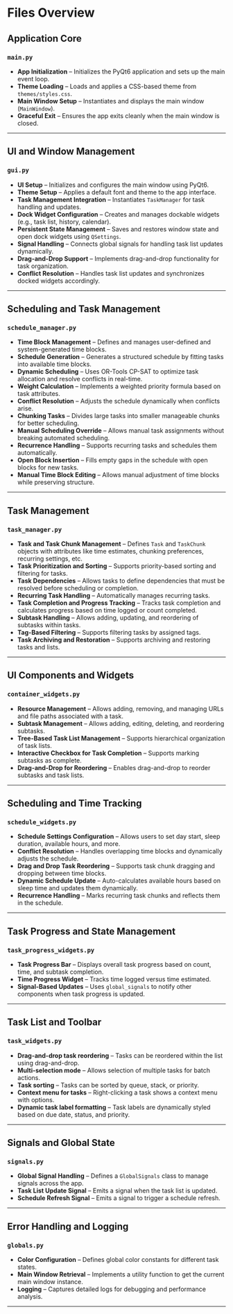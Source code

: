 # Files Overview

## Application Core  

### `main.py`  
- **App Initialization** – Initializes the PyQt6 application and sets up the main event loop.  
- **Theme Loading** – Loads and applies a CSS-based theme from `themes/styles.css`.  
- **Main Window Setup** – Instantiates and displays the main window (`MainWindow`).  
- **Graceful Exit** – Ensures the app exits cleanly when the main window is closed.  

---

## UI and Window Management  

### `gui.py`  
- **UI Setup** – Initializes and configures the main window using PyQt6.  
- **Theme Setup** – Applies a default font and theme to the app interface.  
- **Task Management Integration** – Instantiates `TaskManager` for task handling and updates.  
- **Dock Widget Configuration** – Creates and manages dockable widgets (e.g., task list, history, calendar).  
- **Persistent State Management** – Saves and restores window state and open dock widgets using `QSettings`.  
- **Signal Handling** – Connects global signals for handling task list updates dynamically.  
- **Drag-and-Drop Support** – Implements drag-and-drop functionality for task organization.  
- **Conflict Resolution** – Handles task list updates and synchronizes docked widgets accordingly.  

---

## Scheduling and Task Management  

### `schedule_manager.py`  
- **Time Block Management** – Defines and manages user-defined and system-generated time blocks.  
- **Schedule Generation** – Generates a structured schedule by fitting tasks into available time blocks.  
- **Dynamic Scheduling** – Uses OR-Tools CP-SAT to optimize task allocation and resolve conflicts in real-time.  
- **Weight Calculation** – Implements a weighted priority formula based on task attributes.  
- **Conflict Resolution** – Adjusts the schedule dynamically when conflicts arise.  
- **Chunking Tasks** – Divides large tasks into smaller manageable chunks for better scheduling.  
- **Manual Scheduling Override** – Allows manual task assignments without breaking automated scheduling.  
- **Recurrence Handling** – Supports recurring tasks and schedules them automatically.  
- **Open Block Insertion** – Fills empty gaps in the schedule with open blocks for new tasks.  
- **Manual Time Block Editing** – Allows manual adjustment of time blocks while preserving structure.  

---

## Task Management  

### `task_manager.py`  
- **Task and Task Chunk Management** – Defines `Task` and `TaskChunk` objects with attributes like time estimates, chunking preferences, recurring settings, etc.  
- **Task Prioritization and Sorting** – Supports priority-based sorting and filtering for tasks.  
- **Task Dependencies** – Allows tasks to define dependencies that must be resolved before scheduling or completion.  
- **Recurring Task Handling** – Automatically manages recurring tasks.  
- **Task Completion and Progress Tracking** – Tracks task completion and calculates progress based on time logged or count completed.  
- **Subtask Handling** – Allows adding, updating, and reordering of subtasks within tasks.  
- **Tag-Based Filtering** – Supports filtering tasks by assigned tags.  
- **Task Archiving and Restoration** – Supports archiving and restoring tasks and lists.  

---

## UI Components and Widgets  

### `container_widgets.py`  
- **Resource Management** – Allows adding, removing, and managing URLs and file paths associated with a task.  
- **Subtask Management** – Allows adding, editing, deleting, and reordering subtasks.  
- **Tree-Based Task List Management** – Supports hierarchical organization of task lists.  
- **Interactive Checkbox for Task Completion** – Supports marking subtasks as complete.  
- **Drag-and-Drop for Reordering** – Enables drag-and-drop to reorder subtasks and task lists.  

---

## Scheduling and Time Tracking  

### `schedule_widgets.py`  
- **Schedule Settings Configuration** – Allows users to set day start, sleep duration, available hours, and more.  
- **Conflict Resolution** – Handles overlapping time blocks and dynamically adjusts the schedule.  
- **Drag and Drop Task Reordering** – Supports task chunk dragging and dropping between time blocks.  
- **Dynamic Schedule Update** – Auto-calculates available hours based on sleep time and updates them dynamically.  
- **Recurrence Handling** – Marks recurring task chunks and reflects them in the schedule.  

---

## Task Progress and State Management  

### `task_progress_widgets.py`  
- **Task Progress Bar** – Displays overall task progress based on count, time, and subtask completion.  
- **Time Progress Widget** – Tracks time logged versus time estimated.  
- **Signal-Based Updates** – Uses `global_signals` to notify other components when task progress is updated.  

---

## Task List and Toolbar  

### `task_widgets.py`  
- **Drag-and-drop task reordering** – Tasks can be reordered within the list using drag-and-drop.  
- **Multi-selection mode** – Allows selection of multiple tasks for batch actions.  
- **Task sorting** – Tasks can be sorted by queue, stack, or priority.  
- **Context menu for tasks** – Right-clicking a task shows a context menu with options.  
- **Dynamic task label formatting** – Task labels are dynamically styled based on due date, status, and priority.  

---

## Signals and Global State  

### `signals.py`  
- **Global Signal Handling** – Defines a `GlobalSignals` class to manage signals across the app.  
- **Task List Update Signal** – Emits a signal when the task list is updated.  
- **Schedule Refresh Signal** – Emits a signal to trigger a schedule refresh.  

---

## Error Handling and Logging  

### `globals.py`  
- **Color Configuration** – Defines global color constants for different task states.  
- **Main Window Retrieval** – Implements a utility function to get the current main window instance.  
- **Logging** – Captures detailed logs for debugging and performance analysis.  

---

